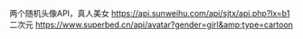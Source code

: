 两个随机头像API，真人美女 https://api.sunweihu.com/api/sjtx/api.php?lx=b1
 二次元 https://www.superbed.cn/api/avatar?gender=girl&amp;type=cartoon 